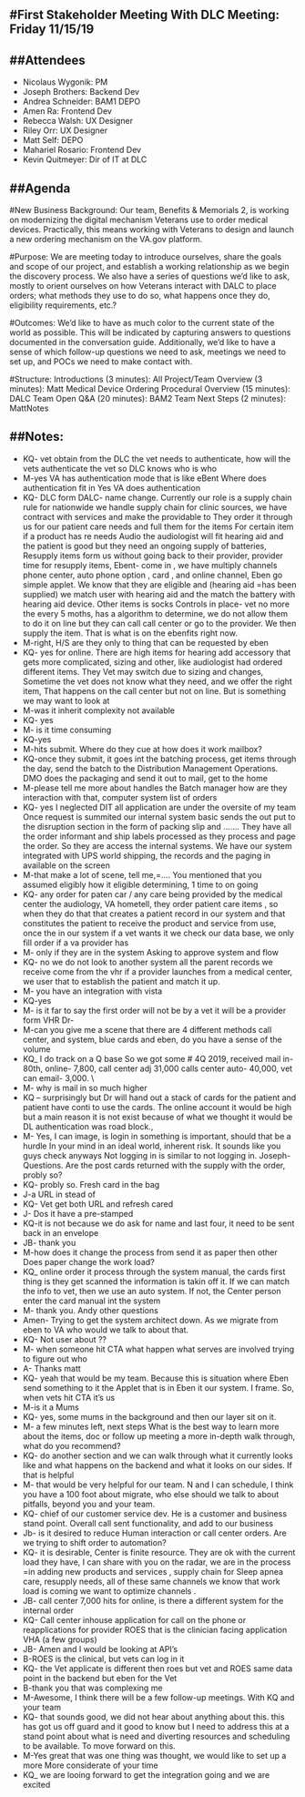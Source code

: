 #First Stakeholder Meeting With DLC
Meeting: Friday 11/15/19
--

##Attendees
--
- Nicolaus Wygonik: PM
- Joseph Brothers: Backend Dev
- Andrea Schneider: BAM1 DEPO
- Amen Ra: Frontend Dev
- Rebecca Walsh: UX Designer
- Riley Orr: UX Designer
- Matt Self: DEPO
- Mahariel Rosario: Frontend Dev
- Kevin Quitmeyer: Dir of IT at DLC

##Agenda
--
#New Business
Background:
Our team, Benefits & Memorials 2, is working on modernizing the digital mechanism Veterans use to order medical devices. Practically, this means working with Veterans to design and launch a new ordering mechanism on the VA.gov platform.

#Purpose:
We are meeting today to introduce ourselves, share the goals and scope of our project, and establish a working relationship as we begin the discovery process. We also have a series of questions we’d like to ask, mostly to orient ourselves on how Veterans interact with DALC to place orders; what methods they use to do so, what happens once they do, eligibility requirements, etc.?

#Outcomes:
We’d like to have as much color to the current state of the world as possible. This will be indicated by capturing answers to questions documented in the conversation guide. Additionally, we’d like to have a sense of which follow-up questions we need to ask, meetings we need to set up, and POCs we need to make contact with.

#Structure:
Introductions (3 minutes): All
Project/Team Overview (3 minutes): Matt
Medical Device Ordering Procedural Overview (15 minutes): DALC Team
Open Q&A (20 minutes): BAM2 Team
Next Steps (2 minutes): MattNotes


##Notes:
--
- KQ- vet obtain from the DLC the vet needs to authenticate, how will the vets authenticate the vet so DLC knows who is who
- M-yes VA has authentication mode that is like eBent
	Where does authentication fit in 
	Yes VA does authentication
- KQ- DLC form DALC- name change. Currently our role is a supply chain rule for nationwide we handle supply chain for clinic sources, we have contract with services and make the providable to 
They order it through us for our patient care needs and full them for the items
For certain item if a product has re needs
Audio the audiologist will fit hearing aid and the patient is good but they need an ongoing supply of batteries, Resupply items form us without going back to their provider, provider time for resupply items, Ebent- come in , we have multiply channels phone center, auto phone option , card , and online channel, Eben go simple applet. We know that they are eligible and (hearing aid =has been supplied) we match user with hearing aid and the match the battery with hearing aid device. 
Other items is socks
Controls in place- vet no more the every 5 moths, has a algorithm to determine, we do not allow them to do it on line but they can call call center or go to the provider. We then supply the item. That is what is on the ebenfits right now.
- M-right, H/S are they only to thing that can be requested by eben
- KQ- yes for online. There are high items for hearing add accessory that gets more complicated, sizing and other, like audiologist had ordered different items. They Vet may switch due to sizing and changes, Sometime the vet does not know what they need, and we offer the right item, That happens on the call center but not on line. But is something we may want to look at
- M-was it inherit complexity not available
- KQ- yes
- M- is it time consuming
- KQ-yes
- M-hits submit. Where do they cue at how does it work mailbox?
- KQ-once they submit, it goes int the batching process, get items through the day, send the batch to the Distribution Management Operations. DMO does the packaging and send it out to mail, get to the home
- M-please tell me more about handles the Batch manager how are they interaction with that, computer system list of orders
- KQ- yes I neglected DIT all application are under the oversite of my team
Once request is summited our internal system basic sends the out put to the disruption section in the form of packing slip and ……. They have all the order informant and ship labels processed as they process and page the order. So they are access the internal systems. We have our system integrated with UPS world shipping, the records and the paging in available on the screen
- M-that make a lot of scene, tell me,=…. You mentioned that you assumed eligibly how it eligible determining, 1 time to on going
- KQ- any order for paten car / any care being provided by the medical center the audiology, VA hometell, they order patient care items , so when they do that that creates a patient record in our system and that constitutes the patient to receive the product and service from use, once the in our system if a vet wants it we check our data base, we only fill order if a va provider has 
- M- only if they are in the system
Asking to approve system and flow
- KQ- no we do not look to another system all the parent records we receive come from the vhr if a provider launches from a medical center, we user that to establish the patient and match it up.
- M- you have an integration with vista
- KQ-yes
- M- is it far to say the first order will not be by a vet it will be a provider form VHR
Dr- 
- M-can you give me a scene that there are 4 different methods call center, and system, blue cards and eben, do you have a sense of the volume
- KQ_ I do track on a Q base So we got some # 4Q 2019, received mail in- 80th, online- 7,800, call center adj 31,000 calls center auto- 40,000, vet can email- 3,000. \
- M- why is mail in so much higher
- KQ – surprisingly but Dr will hand out a stack of cards for the patient and patient have conti to use the cards. The online account it would be high but a main reason it is not exist because of what we thought it would be DL authentication was road block.,
- M- Yes, I can image, is login in something is important, should that be a hurdle
In your mind in an ideal world, inherent risk. It sounds like you guys check anyways
Not logging in is similar to not logging in. 
Joseph- Questions. Are the post cards returned with the supply with the order, probly so?
- KQ- probly so. Fresh card in the bag
- J-a URL in stead of 
- KQ- Vet get both URL and refresh cared
- J- Dos it have a pre-stamped 
- KQ-it is not because we do ask for name and last four, it need to be sent back in an envelope
- JB- thank you
- M-how does it change the process from send it as paper then other
Does paper change the work load?
- KQ_ online order it process through the system manual, the cards first thing is they get scanned the information is takin off it. If we can match the info to vet, then we use an auto system. If not, the Center person enter the card manual int the system
- M- thank you. Andy other questions
- Amen- Trying to get the system architect down. As we migrate from eben to VA who would we talk to about that. 
- KQ- Not user about ??
- M- when someone hit CTA what happen what serves are involved trying to figure out who
- A-	Thanks matt
- KQ- yeah that would be my team. Because this is situation where Eben send something to it the Applet that is in Eben it our system. I frame. So, when vets hit CTA it’s us
- M-is it a Mums
- KQ- yes, some mums in the background and then our layer sit on it. 
- M- a few minutes left, next steps
What is the best way to learn more about the items, doc or follow up meeting a more in-depth walk through, what do you recommend?
- KQ- do another section and we can walk through what it currently looks like and what happens on the backend and what it looks on our sides. If that is helpful
- M- that would be very helpful for our team.  N and I can schedule, I think you have a 100 foot about migrate, who else should we talk to about pitfalls, beyond you and your team.
- KQ- chief of our customer service dev. He is a customer and business stand point. Overall call sent functionality, and add to our business 
- Jb- is it desired to reduce Human interaction or call center orders. Are we trying to shift order to automation?
- KQ- it is desirable, Center is finite resource. They are ok with the current load they have, I can share with you on the radar, we are in the process =in adding new products and services , supply chain for Sleep apnea care, resupply needs, all of these same channels we know that work load is coming we want to optimize channels . 
- JB- call center 7,000 hits for online, is there a different system for the internal order
- KQ- Call center inhouse application for call on the phone or reapplications for provider ROES that is the clinician facing application VHA (a few groups) 
- JB- Amen and I would be looking at API’s 
- B-ROES is the clinical, but vets can log in it
- KQ- the Vet applicate is different then roes but vet and ROES same data point in the backend but eben for the Vet
- B-thank you that was complexing me
- M-Awesome, I think there will be a few follow-up meetings. With KQ and your team
- KQ- that sounds good, we did not hear about anything about this. this has got us off guard and it good to know but I need to address this at a stand point about what is need and diverting resources and scheduling to be available. To move forward on this. 
- M-Yes great that was one thing was thought, we would like to set up a more 
More considerate of your time
- KQ_ we are looing forward to get the integration going and we are excited 
